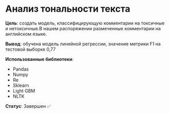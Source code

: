 # Анализ тональности текста

**Цель**: создать модель, классифицирующую комментарии на токсичные и нетоксичные.В нашем распоряжении размеченные комментарии на английском языке.

**Вывод**: обучена модель линейной регрессии, значение метрики F1 на тестовой выборке 0,77

**Использованные библиотеки**:

* Pandas
* Numpy
* Re
* Sklearn
* Light GBM
* NLTK

**Статус**: Завершен ✅
